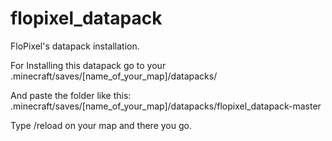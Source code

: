 # flopixel_datapack
FloPixel's datapack installation.

For Installing this datapack go to your .minecraft/saves/[name_of_your_map]/datapacks/

And paste the folder like this: .minecraft/saves/[name_of_your_map]/datapacks/flopixel_datapack-master

Type /reload on your map and there you go.
